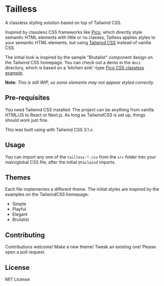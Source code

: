 # Tailless

A classless styling solution based on top of Tailwind CSS.

Inspired by classless CSS frameworks like [Pico](https://picocss.com/), which
directly style semantic HTML elements with little or no classes, Tailless
applies styles to your semantic HTML elements, but using [Tailwind CSS](https://tailwindcss.com) instead of
vanilla CSS.

The initial look is inspired by the sample "Brutalist" component design on the
Tailwind CSS homepage. You can check out a demo in the `docs` directory, which
is based on a 'kitchen sink'-type [Pico CSS classless example](https://picocss.com/examples/classless/).

**Note:** *This is still WIP, so some elements may not appear styled correctly.*

## Pre-requisites 

You need Tailwind CSS installed. The project can be anything from vanilla
HTML/JS to React or Next.js. As long as TailwindCSS is set up, things should
work just fine.

This was built using with Tailwind CSS 3.1.x.

## Usage

You can import any one of the `tailless-*.css` from the `src` folder into your
main/global CSS file, after the initial `@tailwind` imports.

## Themes

Each file implementes a different theme. The initial styles are inspired by the
examples on the TailwindCSS homepage:

- Simple
- Playful
- Elegant
- Brutalist

## Contributing

Contributions welcome! Make a new theme! Tweak an existing one! Please open a pull request.

## License

MIT License
